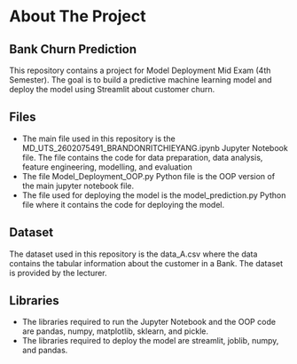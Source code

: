 # About The Project
## Bank Churn Prediction
This repository contains a project for Model Deployment Mid Exam (4th Semester). The goal is to build a predictive machine learning model and deploy the model using Streamlit about customer churn.

## Files
* The main file used in this repository is the MD_UTS_2602075491_BRANDONRITCHIEYANG.ipynb Jupyter Notebook file. The file contains the code for data preparation, data analysis, feature engineering, modelling, and evaluation
* The file Model_Deployment_OOP.py Python file is the OOP version of the main jupyter notebook file.
* The file used for deploying the model is the model_prediction.py Python file where it contains the code for deploying the model.

## Dataset
The dataset used in this repository is the data_A.csv where the data contains the tabular information about the customer in a Bank. The dataset is provided by the lecturer.

## Libraries
* The libraries required to run the Jupyter Notebook and the OOP code are pandas, numpy, matplotlib, sklearn, and pickle.
* The libraries required to deploy the model are streamlit, joblib, numpy, and pandas.
